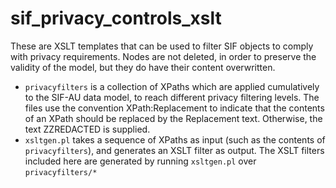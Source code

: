# sif_privacy_controls_xslt

These are XSLT templates that can be used to filter SIF objects to comply with privacy requirements. Nodes are not deleted, in order to preserve the validity of the model, but they do have their content overwritten.

* `privacyfilters` is a collection of XPaths which are applied cumulatively to the SIF-AU data model, to reach different privacy filtering levels. The files use the convention XPath:Replacement to indicate that the contents of an XPath should be replaced by the Replacement text. Otherwise, the text ZZREDACTED is supplied.
* `xsltgen.pl` takes a sequence of XPaths as input (such as the contents of `privacyfilters`), and generates an XSLT filter as output. The XSLT filters included here are generated by running `xsltgen.pl`  over  `privacyfilters/*` 
